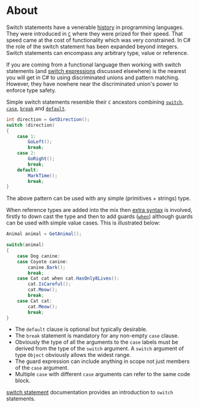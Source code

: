 # About

Switch statements have a venerable [history][wiki-switch] in programming languages. They were introduced in [`C`][c-switch] where they were prized for their speed. That speed came at the cost of functionality which was very constrained. In C# the role of the switch statement has been expanded beyond integers. Switch statements can encompass any arbitrary type, value or reference.

If you are coming from a functional language then working with switch statements (and [switch expressions][switch-expression] discussed elsewhere) is the nearest you will get in C# to using discriminated unions and pattern matching. However, they have nowhere near the discriminated union's power to enforce type safety.

Simple switch statements resemble their `C` ancestors combining [`switch`][switch], [`case`][case], [`break`][switch-break] and [`default`][switch-default].

```csharp
int direction = GetDirection();
switch (direction)
{
    case 1:
        GoLeft();
        break;
    case 2:
        GoRight();
        break;
    default:
        MarkTime();
        break;
}
```

The above pattern can be used with any simple (primitives + strings) type.

When reference types are added into the mix then [extra syntax][switch-pattern-matching] is involved, firstly to down cast the type and then to add guards ([`when`][switch-when]) although guards can be used with simple value cases. This is illustrated below:

```csharp
Animal animal = GetAnimal();

switch(animal)
{
    case Dog canine:
    case Coyote canine:
        canine.Bark();
        break;
    case Cat cat when cat.HasOnly8Lives():
        cat.IsCareful();
        cat.Meow();
        break;
    case Cat cat:
        cat.Meow();
        break;
}
```

- The `default` clause is optional but typically desirable.
- The `break` statement is mandatory for any non-empty `case` clause.
- Obviously the type of all the arguments to the `case` labels must be derived from the type of the `switch` argument. A `switch` argument of type `Object` obviously allows the widest range.
- The guard expression can include anything in scope not just members of the `case` argument.
- Multiple `case` with different `case` arguments can refer to the same code block.

[switch statement][switch-statement] documentation provides an introduction to `switch` statements.

[wiki-switch]: https://en.wikipedia.org/wiki/Switch_statement
[switch-statement]: https://docs.microsoft.com/en-us/dotnet/csharp/language-reference/keywords/switch
[switch-expression]: https://docs.microsoft.com/en-us/dotnet/csharp/language-reference/operators/switch-expression#basic-example
[switch]: https://docs.microsoft.com/en-us/dotnet/csharp/language-reference/keywords/switch#the-switch-section
[case]: https://docs.microsoft.com/en-us/dotnet/csharp/language-reference/keywords/switch#case-labels
[switch-break]: https://docs.microsoft.com/en-us/dotnet/csharp/language-reference/keywords/break
[switch-default]: https://docs.microsoft.com/en-us/dotnet/csharp/language-reference/keywords/switch#the-default-case
[switch-pattern-matching]: https://docs.microsoft.com/en-us/dotnet/csharp/language-reference/keywords/switch#type-pattern
[switch-when]: https://docs.microsoft.com/en-us/dotnet/csharp/language-reference/keywords/switch#the-case-statement-and-the-when-clause
[c-switch]: https://docs.microsoft.com/en-us/cpp/c-language/switch-statement-c?view=vs-2019

